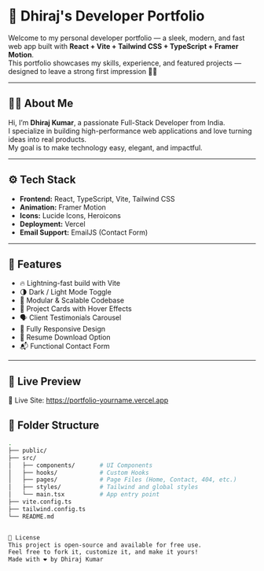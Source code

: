 # 🚀 Dhiraj's Developer Portfolio

Welcome to my personal developer portfolio — a sleek, modern, and fast web app built with **React + Vite + Tailwind CSS + TypeScript + Framer Motion**.  
This portfolio showcases my skills, experience, and featured projects — designed to leave a strong first impression 💼✨

---

## 👨‍💻 About Me

Hi, I’m **Dhiraj Kumar**, a passionate Full-Stack Developer from India.  
I specialize in building high-performance web applications and love turning ideas into real products.  
My goal is to make technology easy, elegant, and impactful.

---

## ⚙️ Tech Stack

- **Frontend:** React, TypeScript, Vite, Tailwind CSS  
- **Animation:** Framer Motion  
- **Icons:** Lucide Icons, Heroicons  
- **Deployment:** Vercel  
- **Email Support:** EmailJS (Contact Form)

---

## 🎯 Features

- 🔥 Lightning-fast build with Vite
- 🌗 Dark / Light Mode Toggle
- 🧩 Modular & Scalable Codebase
- 💼 Project Cards with Hover Effects
- 🗣️ Client Testimonials Carousel
- 📱 Fully Responsive Design
- 📄 Resume Download Option
- 📬 Functional Contact Form

---
## 🚀 Live Preview
🔗 Live Site: https://portfolio-yourname.vercel.app



## 📁 Folder Structure

```bash
.
├── public/
├── src/
│   ├── components/       # UI Components
│   ├── hooks/            # Custom Hooks
│   ├── pages/            # Page Files (Home, Contact, 404, etc.)
│   ├── styles/           # Tailwind and global styles
│   └── main.tsx          # App entry point
├── vite.config.ts
├── tailwind.config.ts
└── README.md


📝 License
This project is open-source and available for free use.
Feel free to fork it, customize it, and make it yours!
Made with ❤️ by Dhiraj Kumar
